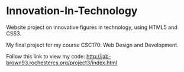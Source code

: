 # Innovation-In-Technology
Website project on innovative figures in technology, using HTML5 and CSS3.

My final project for my course CSC170: Web Design and Development.

Follow this link to view my code: http://jab-brown93.rochestercs.org/project3/index.html
 
